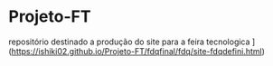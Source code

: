 # Projeto-FT
repositório destinado a produção do site para a feira tecnologica
[](https://ishiki02.github.io/Projeto-FT/fdq/site-fdqdefini.html)
](https://ishiki02.github.io/Projeto-FT/fdqfinal/fdq/site-fdqdefini.html)
